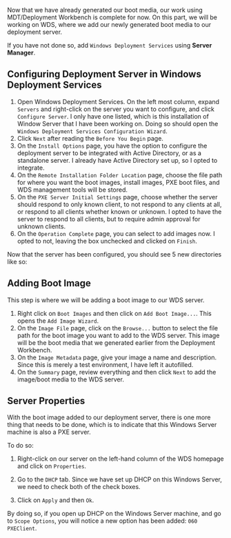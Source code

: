 Now that we have already generated our boot media, our work using MDT/Deployment Workbench is complete for now. On this part, we will be working on WDS, where we add our newly generated boot media to our deployment server.

If you have not done so, add `Windows Deployment Services` using **Server Manager**.

## Configuring Deployment Server in Windows Deployment Services

1. Open Windows Deployment Services. On the left most column, expand `Servers` and right-click on the server you want to configure, and click `Configure Server`. I only have one listed, which is this installation of Window Server that I have been working on. Doing so should open the `Windows Deployment Services Configuration Wizard`.
2. Click `Next` after reading the `Before You Begin` page.
3. On the `Install Options` page, you have the option to configure the deployment server to be integrated with Active Directory, or as a standalone server. I already have Active Directory set up, so I opted to integrate.
4. On the `Remote Installation Folder Location` page, choose the file path for where you want the boot images, install images, PXE boot files, and WDS management tools will be stored.
5. On the `PXE Server Initial Settings` page, choose whether the server should respond to only known client, to not respond to any clients at all, or respond to all clients whether known or unknown. I opted to have the server to respond to all clients, but to require admin approval for unknown clients.
6. On the `Operation Complete` page, you can select to add images now. I opted to not, leaving the box unchecked and clicked on `Finish`.

Now that the server has been configured, you should see 5 new directories like so:

## Adding Boot Image

This step is where we will be adding a boot image to our WDS server.

1. Right click on `Boot Images` and then click on `Add Boot Image...`. This opens the `Add Image Wizard`.
2. On the `Image File` page, click on the `Browse...` button to select the file path for the boot image you want to add to the WDS server. This image will be the boot media that we generated earlier from the Deployment Workbench.
3. On the `Image Metadata` page, give your image a name and description. Since this is merely a test environment, I have left it autofilled.
4. On the `Summary` page, review everything and then click `Next` to add the image/boot media to the WDS server.

## Server Properties

With the boot image added to our deployment server, there is one more thing that needs to be done, which is to indicate that this Windows Server machine is also a PXE server.

To do so:
1. Right-click on our server on the left-hand column of the WDS homepage and click on `Properties`.

2. Go to the `DHCP` tab. Since we have set up DHCP on this Windows Server, we need to check both of the check boxes.

3. Click on `Apply` and then `Ok`.

By doing so, if you open up DHCP on the Windows Server machine, and go to `Scope Options`, you will notice a new option has been added: `060 PXEClient`.
